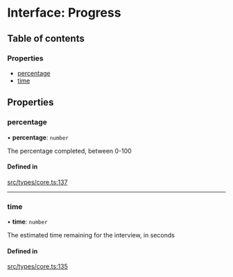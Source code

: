 # Interface: Progress

## Table of contents

### Properties

- [percentage](../wiki/Progress#percentage)
- [time](../wiki/Progress#time)

## Properties

### percentage

• **percentage**: `number`

The percentage completed, between 0-100

#### Defined in

[src/types/core.ts:137](https://github.com/decisively-io/interview-sdk/blob/919a52acaf4d23d3a6e65e9ac2647b658082e269/src/types/core.ts#L137)

___

### time

• **time**: `number`

The estimated time remaining for the interview, in seconds

#### Defined in

[src/types/core.ts:135](https://github.com/decisively-io/interview-sdk/blob/919a52acaf4d23d3a6e65e9ac2647b658082e269/src/types/core.ts#L135)
